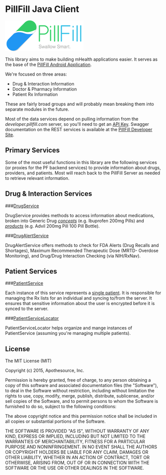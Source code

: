 # PillFill Java Client

![PillFill](logo.png)

This library aims to make building mHealth applications easier. It serves as the base of the <a href="https://play.google.com/store/apps/details?id=com.apothesource.pillfill.android">PillFill Android Application</a>.

We're focused on three areas:

* Drug & Interaction Information
* Doctor & Pharmacy Information
* Patient Rx Information

These are fairly broad groups and will probably mean breaking them into separate modules in the future. 

Most of the data services depend on pulling information from the _developer.pillfill.com_ server, so you'll need to get an <a href="https://pillfill.3scale.net/">API Key</a>. 
Swagger documentation on the REST services is available at the <a href="https://developer.pillfill.com">PillFill Developer Site</a>.


Primary Services
-------

Some of the most useful functions in this library are the following services (or proxies for the PF backend services) to provide information about drugs, providers, and patients. Most
will reach back to the PillFill Server as needed to retrieve relevant information.

## Drug & Interaction Services
###<a href="https://github.com/rammic/pf-java-client/blob/master/src/main/java/com/apothesource/pillfill/service/drug/DrugService.java">DrugService</a>

DrugService provides methods to access information about medications, broken into Generic Drug
_<a href="https://github.com/rammic/pf-java-client/blob/master/src/main/java/com/apothesource/pillfill/datamodel/ndfrt/FullConcept.java">concepts</a>_
(e.g. Ibuprofen 200mg Pills) and _<a href="https://github.com/rammic/pf-java-client/blob/master/src/main/java/com/apothesource/pillfill/datamodel/spl/SplEntry.java">products</a>_
(e.g. Advil 200mg Pill 100 Pill Bottle).

###<a href="https://github.com/rammic/pf-java-client/blob/master/src/main/java/com/apothesource/pillfill/service/drug/DrugService.java">DrugAlertService</a>

DrugAlertService offers methods to check for FDA Alerts (Drug Recalls and Shortages), Maximum Recommended Therapeutic Dose (MRTD- Overdose Monitoring), and Drug/Drug Interaction
Checking (via NIH/RxNav).

## Patient Services

###<a href="https://github.com/rammic/pf-java-client/blob/master/src/main/java/com/apothesource/pillfill/service/patient/PatientService.java">PatientService</a>

Each instance of this service represents a <a href="https://github.com/rammic/pf-java-client/blob/master/src/main/java/com/apothesource/pillfill/datamodel/PatientType.java">single patient</a>. It is responsible for managing the Rx lists for an individual
and syncing to/from the server. It ensures that sensitive information about the user is encrypted before it is synced to
the server.

###<a href="https://github.com/rammic/pf-java-client/blob/master/src/main/java/com/apothesource/pillfill/service/patient/PatientServiceLocator.java">PatientServiceLocator</a>

PatientServiceLocator helps organize and mange instances of PatientService (assuming you're managing multiple patients).


License
-------

The MIT License (MIT)

Copyright (c) 2015, Apothesource, Inc.

Permission is hereby granted, free of charge, to any person obtaining a copy of this software and associated documentation files (the "Software"), to deal in the Software without restriction, including without limitation the rights to use, copy, modify, merge, publish, distribute, sublicense, and/or sell copies of the Software, and to permit persons to whom the Software is furnished to do so, subject to the following conditions:

The above copyright notice and this permission notice shall be included in all copies or substantial portions of the Software.

THE SOFTWARE IS PROVIDED "AS IS", WITHOUT WARRANTY OF ANY KIND, EXPRESS OR IMPLIED, INCLUDING BUT NOT LIMITED TO THE WARRANTIES OF MERCHANTABILITY, FITNESS FOR A PARTICULAR PURPOSE AND NONINFRINGEMENT. IN NO EVENT SHALL THE AUTHORS OR COPYRIGHT HOLDERS BE LIABLE FOR ANY CLAIM, DAMAGES OR OTHER LIABILITY, WHETHER IN AN ACTION OF CONTRACT, TORT OR OTHERWISE, ARISING FROM, OUT OF OR IN CONNECTION WITH THE SOFTWARE OR THE USE OR OTHER DEALINGS IN THE SOFTWARE.
